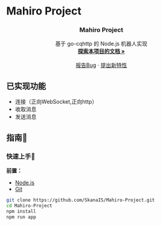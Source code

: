 # Mahiro Project

<h3 align="center">Mahiro Project</h3>
  <p align="center">
    基于 go-cqhttp 的 Node.js 机器人实现
    <br />
    <a href="https://github.com/SkanaIS/Mahiro-Project"><strong>探索本项目的文档 »</strong></a>
    <br />
    <br />
    <a href="https://github.com/SkanaIS/Mahiro-Project/issues">报告Bug</a>
    ·
    <a href="https://github.com/SkanaIS/Mahiro-Project/issues">提出新特性</a>
  </p>

</p>

## 已实现功能

* 连接（正向WebSocket,正向http）
* 收取消息
* 发送消息

## 指南🧭

### 快速上手🚀

**前置：**

- [Node.js](https://nodejs.org)
- [Git](https://git-scm.com/downloads)

```bash
git clone https://github.com/SkanaIS/Mahiro-Project.git
cd Mahiro-Project
npm install
npm run app
```


